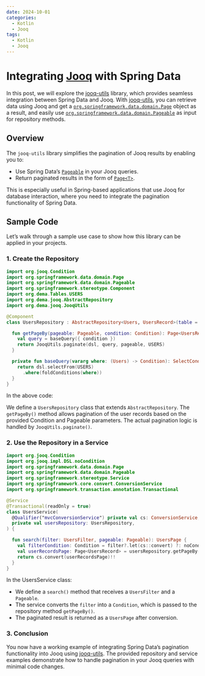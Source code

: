 ```yaml
---
date: 2024-10-01
categories:
  - Kotlin
  - Jooq
tags:
  - Kotlin
  - Jooq
---
```


# Integrating [Jooq](https://www.jooq.org/) with Spring Data

In this post, we will explore the [jooq-utils] library, which provides seamless integration between Spring Data and
Jooq. With [jooq-utils], you can retrieve data using Jooq and get a [`org.springframework.data.domain.Page`](https://docs.spring.io/spring-data/commons/docs/current/api/org/springframework/data/domain/Page.html)
object as a
result, and easily use [`org.springframework.data.domain.Pageable`](https://docs.spring.io/spring-data/commons/docs/current/api/org/springframework/data/domain/Pageable.html)
as input for repository methods.

<!-- more -->

## Overview

The `jooq-utils` library simplifies the pagination of Jooq results by enabling you to:

- Use Spring Data’s [`Pageable`](https://docs.spring.io/spring-data/commons/docs/current/api/org/springframework/data/domain/Pageable.html)
  in your Jooq queries.
- Return paginated results in the form of [`Page<T>`](https://docs.spring.io/spring-data/commons/docs/current/api/org/springframework/data/domain/Page.html).

This is especially useful in Spring-based applications that use Jooq for database interaction, where you need to
integrate the pagination functionality of Spring Data.

## Sample Code

Let’s walk through a sample use case to show how this library can be applied in your projects.

### 1. Create the Repository

```kotlin
import org.jooq.Condition
import org.springframework.data.domain.Page
import org.springframework.data.domain.Pageable
import org.springframework.stereotype.Component
import org.dema.Tables.USERS
import org.dema.jooq.AbstractRepository
import org.dema.jooq.JooqUtils

@Component
class UsersRepository : AbstractRepository<Users, UsersRecord>(table = USERS) {

  fun getPageBy(pageable: Pageable, condition: Condition): Page<UsersRecord> {
    val query = baseQuery({ condition })
    return JooqUtils.paginate(dsl, query, pageable, USERS)
  }

  private fun baseQuery(vararg where: (Users) -> Condition): SelectConditionStep<UsersRecord> {
    return dsl.selectFrom(USERS)
      .where(foldConditions(where))
  }
}
```

In the above code:

We define a `UsersRepository` class that extends `AbstractRepository`.
The `getPageBy()` method allows pagination of the user records based on the provided Condition and Pageable parameters.
The actual pagination logic is handled by `JooqUtils.paginate()`.

### 2. Use the Repository in a Service

```kotlin
import org.jooq.Condition
import org.jooq.impl.DSL.noCondition
import org.springframework.data.domain.Page
import org.springframework.data.domain.Pageable
import org.springframework.stereotype.Service
import org.springframework.core.convert.ConversionService
import org.springframework.transaction.annotation.Transactional

@Service
@Transactional(readOnly = true)
class UsersService(
  @Qualifier("mvcConversionService") private val cs: ConversionService,
  private val usersRepository: UsersRepository,
) {

  fun search(filter: UsersFilter, pageable: Pageable): UsersPage {
    val filterCondition: Condition = filter?.let(cs::convert) ?: noCondition()
    val userRecordsPage: Page<UsersRecord> = usersRepository.getPageBy(pageable, filterCondition)
    return cs.convert(userRecordsPage)!!
  }
}
```

In the UsersService class:

* We define a `search()` method that receives a `UsersFilter` and a `Pageable`.
* The service converts the `filter` into a `Condition`, which is passed to the repository method `getPageBy()`.
* The paginated result is returned as a `UsersPage` after conversion.

### 3. Conclusion

You now have a working example of integrating Spring Data’s pagination functionality into Jooq using [jooq-utils]. The
provided repository and service examples demonstrate how to handle pagination in your Jooq queries with minimal code
changes.

[jooq-utils]: https://github.com/denis-markushin/common-libs/tree/main/jooq-utils